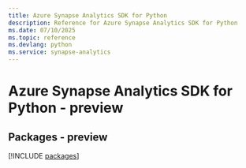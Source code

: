 ```yaml
---
title: Azure Synapse Analytics SDK for Python
description: Reference for Azure Synapse Analytics SDK for Python
ms.date: 07/10/2025
ms.topic: reference
ms.devlang: python
ms.service: synapse-analytics
---
```

# Azure Synapse Analytics SDK for Python - preview
## Packages - preview
[!INCLUDE [packages](synapse-analytics-index.md)]